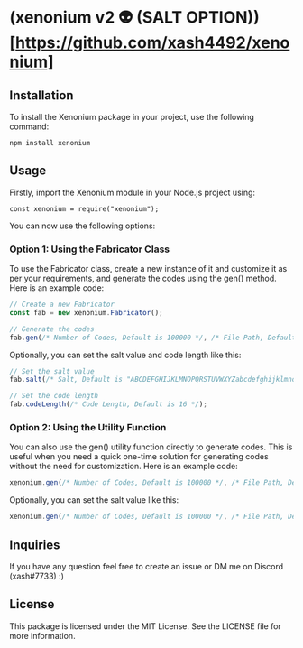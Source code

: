 # (xenonium v2 👽 (SALT OPTION))[https://github.com/xash4492/xenonium]

## Installation
To install the Xenonium package in your project, use the following command:

```npm install xenonium```


## Usage
Firstly, import the Xenonium module in your Node.js project using:

```const xenonium = require("xenonium");```


You can now use the following options:

### Option 1: Using the Fabricator Class
To use the Fabricator class, create a new instance of it and customize it as per your requirements, and generate the codes using the gen() method. Here is an example code:

```js
// Create a new Fabricator
const fab = new xenonium.Fabricator();
```

```js
// Generate the codes
fab.gen(/* Number of Codes, Default is 100000 */, /* File Path, Default is "xenoniumCodes.json" */);
```

Optionally, you can set the salt value and code length like this:

```js
// Set the salt value
fab.salt(/* Salt, Default is "ABCDEFGHIJKLMNOPQRSTUVWXYZabcdefghijklmnopqrstuvwxyz0123456789" */);
```
```js
// Set the code length
fab.codeLength(/* Code Length, Default is 16 */);
```

### Option 2: Using the Utility Function
You can also use the gen() utility function directly to generate codes. This is useful when you need a quick one-time solution for generating codes without the need for customization. Here is an example code:

```js
xenonium.gen(/* Number of Codes, Default is 100000 */, /* File Path, Default is "xenoniumCodes.json" */, /* Code Length, Default is 16 */);
```


Optionally, you can set the salt value like this:

```js
xenonium.gen(/* Number of Codes, Default is 100000 */, /* File Path, Default is "xenoniumCodes.json" */, /* Code Length, Default is 16 */).salt(/* Salt, Default is "ABCDEFGHIJKLMNOPQRSTUVWXYZabcdefghijklmnopqrstuvwxyz0123456789" */);
```

## Inquiries
If you have any question feel free to create an issue or DM me on Discord (xash#7733) :)
## License
This package is licensed under the MIT License. See the LICENSE file for more information.
